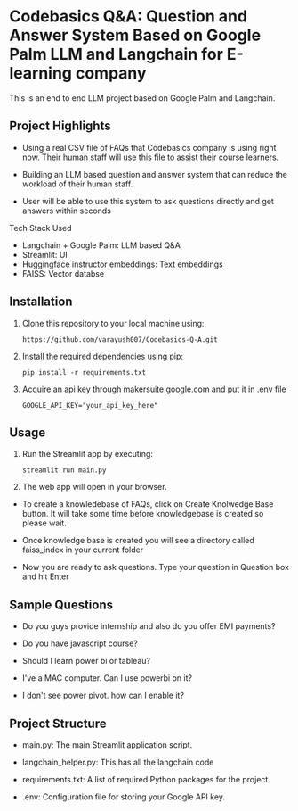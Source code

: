 # Codebasics Q&A: Question and Answer System Based on Google Palm LLM and Langchain for E-learning company

This is an end to end LLM project based on Google Palm and Langchain. 

## Project Highlights

- Using a real CSV file of FAQs that Codebasics company is using right now. Their human staff will use this file to assist their course learners.

- Building an LLM based question and answer system that can reduce the workload of their human staff.

- User will be able to use this system to ask questions directly and get answers within seconds

Tech Stack Used 
- Langchain + Google Palm: LLM based Q&A
- Streamlit: UI 
- Huggingface instructor embeddings: Text embeddings
- FAISS: Vector databse

## Installation

1. Clone this repository to your local machine using:

    ```
    https://github.com/varayush007/Codebasics-Q-A.git
    ```

2. Install the required dependencies using pip:

    ```
    pip install -r requirements.txt
    ```

3. Acquire an api key through makersuite.google.com and put it in .env file

    ```
    GOOGLE_API_KEY="your_api_key_here"
    ```

## Usage 

1. Run the Streamlit app by executing:

    ```
    streamlit run main.py
    ```

2. The web app will open in your browser.

- To create a knowledebase of FAQs, click on Create Knolwedge Base button. It will take some time before knowledgebase is created so please wait.

- Once knowledge base is created you will see a directory called faiss_index in your current folder

- Now you are ready to ask questions. Type your question in Question box and hit Enter

## Sample Questions

- Do you guys provide internship and also do you offer EMI payments?

- Do you have javascript course?

- Should I learn power bi or tableau? 

- I've a MAC computer. Can I use powerbi on it?

- I don't see power pivot. how can I enable it?

## Project Structure

- main.py: The main Streamlit application script.

- langchain_helper.py: This has all the langchain code

- requirements.txt: A list of required Python packages for the project.

- .env: Configuration file for storing your Google API key.
